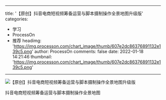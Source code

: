 
---
title: '【原创】抖音电商短视频筹备运营与脚本摄制操作全景地图升级版'
categories: 
 - 学习
 - ProcessOn
 - 推荐
headimg: 'https://img.processon.com/chart_image/thumb/607e2dc86376891132e139c5.png'
author: ProcessOn
comments: false
date: 2022-01-18 14:21:46
thumbnail: 'https://img.processon.com/chart_image/thumb/607e2dc86376891132e139c5.png'
---

<div>   
<img class="thumb" alt="【原创】抖音电商短视频筹备运营与脚本摄制操作全景地图升级版" src="https://img.processon.com/chart_image/thumb/607e2dc86376891132e139c5.png" referrerpolicy="no-referrer">
<p>抖音电商短视频筹备运营与脚本摄制操作全景地图</p>  
</div>
            